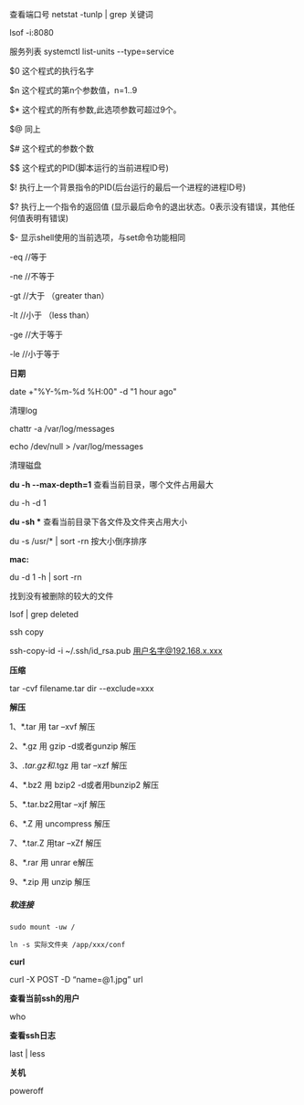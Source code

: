 查看端口号 netstat -tunlp | grep 关键词

lsof -i:8080

服务列表 systemctl list-units --type=service

$0 这个程式的执行名字

$n 这个程式的第n个参数值，n=1..9

$* 这个程式的所有参数,此选项参数可超过9个。

$@ 同上

$# 这个程式的参数个数

$$ 这个程式的PID(脚本运行的当前进程ID号)

$! 执行上一个背景指令的PID(后台运行的最后一个进程的进程ID号)

$? 执行上一个指令的返回值 (显示最后命令的退出状态。0表示没有错误，其他任何值表明有错误)

$- 显示shell使用的当前选项，与set命令功能相同

-eq      //等于

-ne      //不等于

-gt       //大于 （greater than）

-lt       //小于  （less than）

-ge       //大于等于

-le       //小于等于



**日期**

date +"%Y-%m-%d %H:00" -d "1 hour ago"

清理log

chattr -a /var/log/messages

echo /dev/null > /var/log/messages

清理磁盘

**du -h --max-depth=1** 查看当前目录，哪个文件占用最大

du -h -d 1

**du -sh \*** 查看当前目录下各文件及文件夹占用大小

du -s /usr/* | sort -rn 按大小倒序排序

**mac:**

du -d 1 -h | sort -rn

找到没有被删除的较大的文件

lsof | grep deleted

ssh copy

ssh-copy-id -i ~/.ssh/id_rsa.pub 用户名字@192.168.x.xxx

**压缩**

tar -cvf filename.tar dir --exclude=xxx



**解压**

1、*.tar 用 tar –xvf 解压

2、*.gz 用 gzip -d或者gunzip 解压

3、*.tar.gz和*.tgz 用 tar –xzf 解压

4、*.bz2 用 bzip2 -d或者用bunzip2 解压

5、*.tar.bz2用tar –xjf 解压

6、*.Z 用 uncompress 解压

7、*.tar.Z 用tar –xZf 解压

8、*.rar 用 unrar e解压

9、*.zip 用 unzip 解压



##### 软连接

```
sudo mount -uw /

ln -s 实际文件夹 /app/xxx/conf
```



**curl**

curl -X POST -D “name=@1.jpg” url



**查看当前ssh的用户**

who

**查看ssh日志**

last | less

**关机**

poweroff
